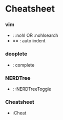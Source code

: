 # Cheatsheet


### vim

- <C-l> : :nohl OR :nohlsearch
- == : auto indent

### deoplete

- <C-n> : complete

### NERDTree

- <C-n> : :NERDTreeToggle

### Cheatsheet

- :Cheat


